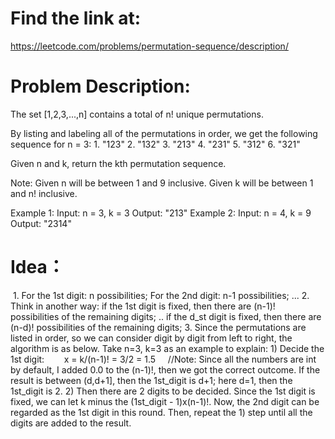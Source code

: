 # Find the link at:
  https://leetcode.com/problems/permutation-sequence/description/

# Problem Description:
  The set [1,2,3,...,n] contains a total of n! unique permutations.

  By listing and labeling all of the permutations in order, we get the following sequence for n = 3:
    1. "123"
    2. "132"
    3. "213"
    4. "231"
    5. "312"
    6. "321"
  
  Given n and k, return the kth permutation sequence.

  Note:
    Given n will be between 1 and 9 inclusive.
    Given k will be between 1 and n! inclusive.
  
  Example 1:
    Input: n = 3, k = 3
    Output: "213"
  Example 2:
    Input: n = 4, k = 9
    Output: "2314"
    
# Idea：
  1. For the 1st digit: n possibilities;
     For the 2nd digit: n-1 possibilities;
     ...
  2. Think in another way:
     if the 1st digit is fixed, then there are (n-1)! possibilities of the remaining digits;
     ..
     if the d_st digit is fixed, then there are (n-d)! possibilities of the remaining digits;
  3. Since the permutations are listed in order, so we can consider digit by digit from left to right, the algorithm is as below. 
     Take n=3, k=3 as an example to explain:
     1) Decide the 1st digit:
        x = k/(n-1)!  =  3/2  =  1.5 
          //Note: Since all the numbers are int by default, I added 0.0 to the (n-1)!, then we got the correct outcome.
        If the result is between (d,d+1], then the 1st_digit is d+1; here d=1, then the 1st_digit is 2.
     2) Then there are 2 digits to be decided.
        Since the 1st digit is fixed, we can let k minus the (1st_digit - 1)x(n-1)!. 
        Now, the 2nd digit can be regarded as the 1st digit in this round.
        Then, repeat the 1) step until all the digits are added to the result.
        
   
        
     
